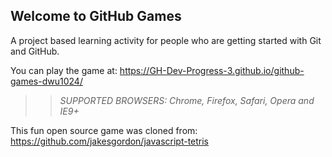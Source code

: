 ## Welcome to GitHub Games

A project based learning activity for people who are getting started with Git and GitHub.

You can play the game at: https://GH-Dev-Progress-3.github.io/github-games-dwu1024/

>> _*SUPPORTED BROWSERS*: Chrome, Firefox, Safari, Opera and IE9+_

This fun open source game was cloned from: https://github.com/jakesgordon/javascript-tetris
